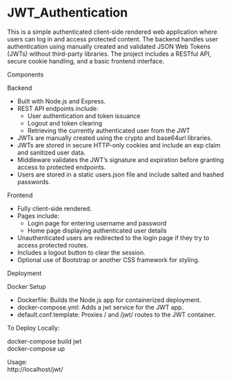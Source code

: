 # JWT_Authentication

This is a simple authenticated client-side rendered web application where users can log in and access protected content. The backend handles user authentication using manually created and validated JSON Web Tokens (JWTs) without third-party libraries. The project includes a RESTful API, secure cookie handling, and a basic frontend interface.

Components

Backend

* Built with Node.js and Express.
* REST API endpoints include:
    * User authentication and token issuance
    * Logout and token clearing
    * Retrieving the currently authenticated user from the JWT
* JWTs are manually created using the crypto and base64url libraries.
* JWTs are stored in secure HTTP-only cookies and include an exp claim and sanitized user data.
* Middleware validates the JWT’s signature and expiration before granting access to protected endpoints.
* Users are stored in a static users.json file and include salted and hashed passwords.

Frontend

* Fully client-side rendered.
* Pages include:
    * Login page for entering username and password
    * Home page displaying authenticated user details
* Unauthenticated users are redirected to the login page if they try to access protected routes.
* Includes a logout button to clear the session.
* Optional use of Bootstrap or another CSS framework for styling.

Deployment

Docker Setup

* Dockerfile: Builds the Node.js app for containerized deployment.
* docker-compose.yml: Adds a jwt service for the JWT app.
* default.conf.template: Proxies / and /jwt/ routes to the JWT container.

To Deploy Locally:

docker-compose build jwt  
docker-compose up

Usage:  
http://localhost/jwt/

